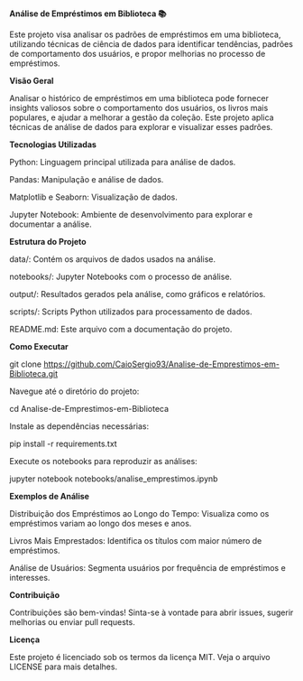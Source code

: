 **Análise de Empréstimos em Biblioteca 📚**

Este projeto visa analisar os padrões de empréstimos em uma biblioteca, utilizando técnicas de ciência de dados para identificar tendências, padrões de comportamento dos usuários, e propor melhorias no processo de empréstimos.

**Visão Geral**

Analisar o histórico de empréstimos em uma biblioteca pode fornecer insights valiosos sobre o comportamento dos usuários, os livros mais populares, e ajudar a melhorar a gestão da coleção. Este projeto aplica técnicas de análise de dados para explorar e visualizar esses padrões.

**Tecnologias Utilizadas**

Python: Linguagem principal utilizada para análise de dados.

Pandas: Manipulação e análise de dados.

Matplotlib e Seaborn: Visualização de dados.

Jupyter Notebook: Ambiente de desenvolvimento para explorar e documentar a análise.

**Estrutura do Projeto**

data/: Contém os arquivos de dados usados na análise.

notebooks/: Jupyter Notebooks com o processo de análise.

output/: Resultados gerados pela análise, como gráficos e relatórios.

scripts/: Scripts Python utilizados para processamento de dados.

README.md: Este arquivo com a documentação do projeto.

**Como Executar**

git clone https://github.com/CaioSergio93/Analise-de-Emprestimos-em-Biblioteca.git

Navegue até o diretório do projeto:

cd Analise-de-Emprestimos-em-Biblioteca

Instale as dependências necessárias:

pip install -r requirements.txt

Execute os notebooks para reproduzir as análises:

jupyter notebook notebooks/analise_emprestimos.ipynb

**Exemplos de Análise**

Distribuição dos Empréstimos ao Longo do Tempo: Visualiza como os empréstimos variam ao longo dos meses e anos.

Livros Mais Emprestados: Identifica os títulos com maior número de empréstimos.

Análise de Usuários: Segmenta usuários por frequência de empréstimos e interesses.

**Contribuição**

Contribuições são bem-vindas! Sinta-se à vontade para abrir issues, sugerir melhorias ou enviar pull requests.

**Licença**

Este projeto é licenciado sob os termos da licença MIT. Veja o arquivo LICENSE para mais detalhes.
